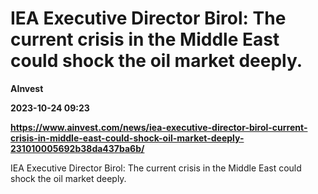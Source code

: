 # IEA Executive Director Birol: The current crisis in the Middle East could shock the oil market deeply.
**AInvest**

**2023-10-24 09:23**

**https://www.ainvest.com/news/iea-executive-director-birol-current-crisis-in-middle-east-could-shock-oil-market-deeply-231010005692b38da437ba6b/**

IEA Executive Director Birol: The current crisis in the Middle East could shock the oil market deeply.